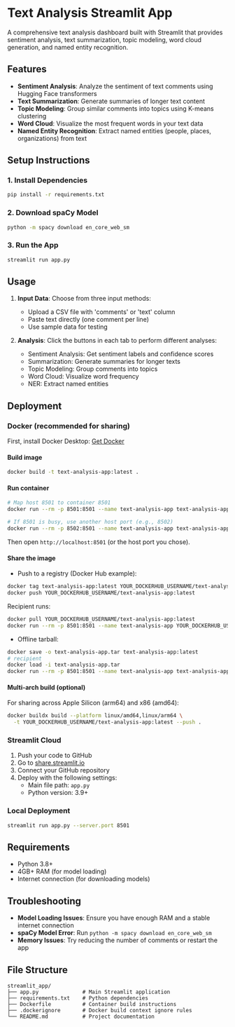 # Text Analysis Streamlit App

A comprehensive text analysis dashboard built with Streamlit that provides sentiment analysis, text summarization, topic modeling, word cloud generation, and named entity recognition.

## Features

- **Sentiment Analysis**: Analyze the sentiment of text comments using Hugging Face transformers
- **Text Summarization**: Generate summaries of longer text content
- **Topic Modeling**: Group similar comments into topics using K-means clustering
- **Word Cloud**: Visualize the most frequent words in your text data
- **Named Entity Recognition**: Extract named entities (people, places, organizations) from text

## Setup Instructions

### 1. Install Dependencies

```bash
pip install -r requirements.txt
```

### 2. Download spaCy Model

```bash
python -m spacy download en_core_web_sm
```

### 3. Run the App

```bash
streamlit run app.py
```

## Usage

1. **Input Data**: Choose from three input methods:
   - Upload a CSV file with 'comments' or 'text' column
   - Paste text directly (one comment per line)
   - Use sample data for testing

2. **Analysis**: Click the buttons in each tab to perform different analyses:
   - Sentiment Analysis: Get sentiment labels and confidence scores
   - Summarization: Generate summaries for longer texts
   - Topic Modeling: Group comments into topics
   - Word Cloud: Visualize word frequency
   - NER: Extract named entities

## Deployment

### Docker (recommended for sharing)

First, install Docker Desktop: [Get Docker](https://docs.docker.com/get-docker/)

#### Build image
```bash
docker build -t text-analysis-app:latest .
```

#### Run container
```bash
# Map host 8501 to container 8501
docker run --rm -p 8501:8501 --name text-analysis-app text-analysis-app:latest

# If 8501 is busy, use another host port (e.g., 8502)
docker run --rm -p 8502:8501 --name text-analysis-app text-analysis-app:latest
```
Then open `http://localhost:8501` (or the host port you chose).

#### Share the image
- Push to a registry (Docker Hub example):
```bash
docker tag text-analysis-app:latest YOUR_DOCKERHUB_USERNAME/text-analysis-app:latest
docker push YOUR_DOCKERHUB_USERNAME/text-analysis-app:latest
```
Recipient runs:
```bash
docker pull YOUR_DOCKERHUB_USERNAME/text-analysis-app:latest
docker run --rm -p 8501:8501 --name text-analysis-app YOUR_DOCKERHUB_USERNAME/text-analysis-app:latest
```

- Offline tarball:
```bash
docker save -o text-analysis-app.tar text-analysis-app:latest
# recipient
docker load -i text-analysis-app.tar
docker run --rm -p 8501:8501 --name text-analysis-app text-analysis-app:latest
```

#### Multi-arch build (optional)
For sharing across Apple Silicon (arm64) and x86 (amd64):
```bash
docker buildx build --platform linux/amd64,linux/arm64 \
  -t YOUR_DOCKERHUB_USERNAME/text-analysis-app:latest --push .
```

### Streamlit Cloud

1. Push your code to GitHub
2. Go to [share.streamlit.io](https://share.streamlit.io)
3. Connect your GitHub repository
4. Deploy with the following settings:
   - Main file path: `app.py`
   - Python version: 3.9+

### Local Deployment

```bash
streamlit run app.py --server.port 8501
```

## Requirements

- Python 3.8+
- 4GB+ RAM (for model loading)
- Internet connection (for downloading models)

## Troubleshooting

- **Model Loading Issues**: Ensure you have enough RAM and a stable internet connection
- **spaCy Model Error**: Run `python -m spacy download en_core_web_sm`
- **Memory Issues**: Try reducing the number of comments or restart the app

## File Structure

```
streamlit_app/
├── app.py              # Main Streamlit application
├── requirements.txt    # Python dependencies
├── Dockerfile          # Container build instructions
├── .dockerignore       # Docker build context ignore rules
└── README.md           # Project documentation
```
